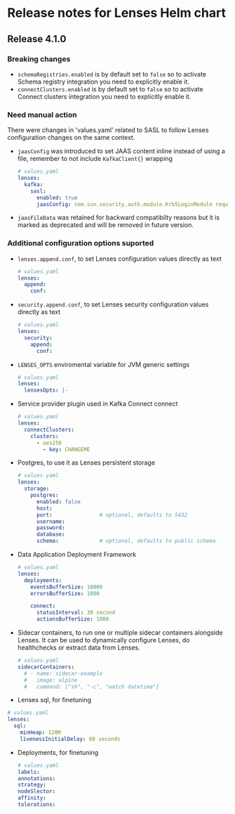 # Release notes for Lenses Helm chart

## Release 4.1.0

### Breaking changes

- `schemaRegistries.enabled` is by default set to `false` so to activate Schema registry integration you need to explicitly enable it.
- `connectClusters.enabled` is by default set to `false` so to activate Connect clusters integration you need to explicitly enable it.

### Need manual action

There were changes in 'values.yaml' related to SASL to follow Lenses configuration changes on the same context.

- `jaasConfig` was introduced to set JAAS content inline instead of using a file, remember to not include `KafkaClient{}` wrapping
  ```yaml
  # values.yaml
  lenses:
    kafka:
      sasl:
        enabled: true
        jaasConfig: com.sun.security.auth.module.Krb5LoginModule required useKeyTab=true keyTab="lenses.keytab" storeKey=true useTicketCache=false serviceName=kafka principal="lenses@TESTING.LENSES.IO";
  ```
- `jaasFileData` was retained for backward compatibilty reasons but it is marked as deprecated and will be removed in future version.

### Additional configuration options suported

- `lenses.append.conf`, to set Lenses configuration values directly as text
  ```yaml
  # values.yaml
  lenses:
    append:
      conf:
  ```
- `security.append.conf`, to set Lenses security configuration values directly as text
  ```yaml
  # values.yaml
  lenses:
    security:
      append:
        conf:
  ```
- `LENSES_OPTS` enviromental variable for JVM generic settings
  ```yaml
  # values.yaml
  lenses:
    lensesOpts: |-
  ```
- Service provider plugin used in Kafka Connect connect
  ```yaml
  # values.yaml
  lenses:
    connectClusters:
      clusters:
        - aes256
          - key: CHANGEME
  ```
- Postgres, to use it as Lenses persistent storage
  ```yaml
  # values.yaml
  lenses:
    storage:
      postgres:
        enabled: false
        host:
        port:               # optional, defaults to 5432
        username:
        password:
        database:
        schema:             # optional, defaults to public schema
  ```
- Data Application Deployment Framework
  ```yaml
  # values.yaml
  lenses:
    deployments:
      eventsBufferSize: 10000
      errorsBufferSize: 1000

      connect:
        statusInterval: 30 second
        actionsBufferSize: 1000
  ```
- Sidecar containers, to run one or multiple sidecar containers alongside Lenses. It can be used to dynamically configure Lenses, do healthchecks or extract data from Lenses.
  ```yaml
  # values.yaml
  sidecarContainers:
    # - name: sidecar-example
    #   image: alpine
    #   command: ["sh", "-c", "watch datetime"]
  ```
-  Lenses sql, for finetuning
  ```yaml
  # values.yaml
  lenses:
    sql:
      minHeap: 128M
      livenessInitialDelay: 60 seconds
  ```
- Deployments, for finetuning
  ```yaml
  # values.yaml
  labels:
  annotations:
  strategy:
  nodeSlector:
  affinity:
  tolerations:
  ```
